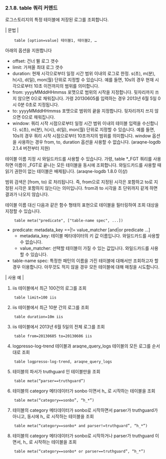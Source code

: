### 2.1.8. table 쿼리 커맨드

로그스토리지의 특정 테이블에 저장된 로그를 조회합니다.

\| 문법 \|

~~~~
	table [option=value] 테이블1, 테이블2, …
~~~~

아래의 옵션을 지원합니다

 * offset: 건너 뛸 로그 갯수
 * limit: 가져올 최대 로그 갯수
 * duration: 현재 시각으로부터 일정 시간 범위 이내의 로그로 한정. s(초),  m(분), h(시), d(일), mon(월) 단위로 지정할 수 있습니다. 예를 들면, 10s의 경우 현재 시각으로부터 10초 이전까지의 범위를 의미합니다.
 * from: yyyyMMddHHmmss 포맷으로 범위의 시작을 지정합니다. 뒷자리까지 쓰지 않으면 0으로 채워집니다. 가령 20130605를 입력하는 경우 2013년 6월 5일 0시 0분 0초로 지정됩니다.
 * to: yyyyMMddHHmmss 포맷으로 범위의 끝을 지정합니다. 뒷자리까지 쓰지 않으면 0으로 채워집니다.
 * window: 쿼리 시작 시점으로부터 일정 시간 범위 이내의 테이블 입력을 수신합니다. s(초),  m(분), h(시), d(일), mon(월) 단위로 지정할 수 있습니다. 예를 들면, 10s의 경우 쿼리 시작 시점으로부터 10초까지의 범위를 의미합니다. window 옵션을 사용하는 경우 from, to, duration 옵션을 사용할 수 없습니다. (araqne-logdb 2.1.4 버전부터 지원)


테이블 이름 지정 시 와일드카드를 사용할 수 있습니다. 가령, table *_FGT 쿼리를 사용하면 이름이 _FGT로 끝나는 모든 테이블을 동시에 조회합니다. 와일드카드를 사용할 때 읽기 권한이 없는 테이블은 배제됩니다.  (araqne-logdb 1.8.0 이상)

범위 검색은 [from, to) 로 처리됩니다. 즉, from으로 지정된 시각은 포함하고 to로 지정된 시각은 포함하지 않는다는 의미입니다. from과 to 시각을 초 단위까지 같게 하면 결과가 나오지 않습니다.

테이블 이름 대신 다음과 같은 함수 형태의 표현으로 테이블을 필터링하여 조회 대상을 지정할 수 있습니다.

~~~~
	table meta("predicate", ["table-name spec", ...])
~~~~

 * predicate: metadata\_key ==|!= value\_matcher [and|or predicate ...] 
     * metadata\_key: 테이블 메타데이터의 키 값 이름입니다. 와일드카드를 사용할 수 없습니다.
	 * value\_matcher: 선택할 테이블이 가질 수 있는 값입니다. 와일드카드를 사용할 수 있습니다.
 * table-name spec: 특정한 패턴의 이름을 가진 테이블에 대해서만 조회하고자 할 경우 이용합니다. 아무것도 적지 않을 경우 모든 테이블에 대해 매칭을 시도합니다.

\| 사용 예 \|

1) iis 테이블에서 최근 100건의 로그를 조회

~~~~
	table limit=100 iis
~~~~

2) iis 테이블에서 최근 10분 간의 로그를 조회

~~~~
	table duration=10m iis
~~~~

3) iis 테이블에서 2013년 6월 5일의 전체 로그를 조회

~~~~
	table from=20130605 to=20130606 iis
~~~~

4) logpresso-log-trend 테이블과 araqne_query_logs 테이블의 모든 로그를 순서대로 조회

~~~~
	table logpresso-log-trend, araqne_query_logs
~~~~

5) 테이블의 파서가 truthguard 인 테이블만을 조회

~~~~
	table meta(“parser==truthguard”)
~~~~

6) 테이블의 category 메타데이터가 sonbo 이면서 h_ 로 시작하는 테이블을 조회

~~~~
	table meta(“category==sonbo”, “h_*”)
~~~~

7) 테이블의 category 메타데이터가 sonbo로 시작하면서 parser가 truthguard가 아니고, 동시에 h_ 로 시작하는 테이블을 조회

~~~~
	table meta(“category==sonbo* and parser!=truthguard”, “h_*”)
~~~~

8) 테이블의 category 메타데이터가 sonbo로 시작하거나 parser가 truthguard 이면서, h_ 로 시작하는 테이블을 조회

~~~~
	table meta(“category==sonbo* or parser==truthguard”, “h_*”)
~~~~

